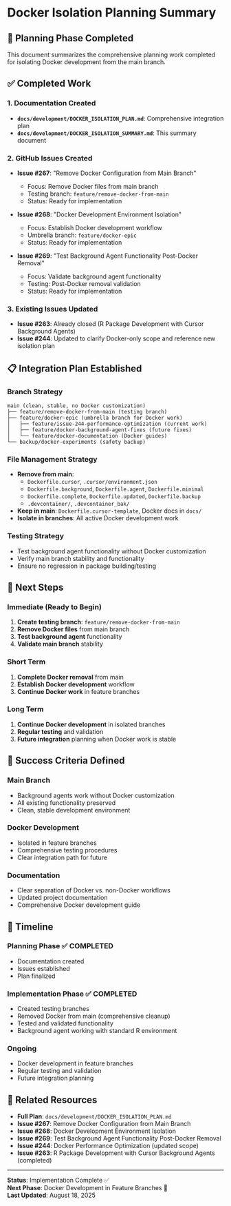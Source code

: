 # Docker Isolation Planning Summary

## 🎯 Planning Phase Completed

This document summarizes the comprehensive planning work completed for isolating Docker development from the main branch.

## ✅ Completed Work

### 1. Documentation Created
- **`docs/development/DOCKER_ISOLATION_PLAN.md`**: Comprehensive integration plan
- **`docs/development/DOCKER_ISOLATION_SUMMARY.md`**: This summary document

### 2. GitHub Issues Created
- **Issue #267**: "Remove Docker Configuration from Main Branch"
  - Focus: Remove Docker files from main branch
  - Testing branch: `feature/remove-docker-from-main`
  - Status: Ready for implementation

- **Issue #268**: "Docker Development Environment Isolation"
  - Focus: Establish Docker development workflow
  - Umbrella branch: `feature/docker-epic`
  - Status: Ready for implementation

- **Issue #269**: "Test Background Agent Functionality Post-Docker Removal"
  - Focus: Validate background agent functionality
  - Testing: Post-Docker removal validation
  - Status: Ready for implementation

### 3. Existing Issues Updated
- **Issue #263**: Already closed (R Package Development with Cursor Background Agents)
- **Issue #244**: Updated to clarify Docker-only scope and reference new isolation plan

## 📋 Integration Plan Established

### Branch Strategy
```
main (clean, stable, no Docker customization)
├── feature/remove-docker-from-main (testing branch)
├── feature/docker-epic (umbrella branch for Docker work)
│   ├── feature/issue-244-performance-optimization (current work)
│   ├── feature/docker-background-agent-fixes (future fixes)
│   └── feature/docker-documentation (Docker guides)
└── backup/docker-experiments (safety backup)
```

### File Management Strategy
- **Remove from main**: 
  - `Dockerfile.cursor`, `.cursor/environment.json`
  - `Dockerfile.background`, `Dockerfile.agent`, `Dockerfile.minimal`
  - `Dockerfile.complete`, `Dockerfile.updated`, `Dockerfile.backup`
  - `.devcontainer/`, `.devcontainer_bak/`
- **Keep in main**: `Dockerfile.cursor-template`, Docker docs in `docs/`
- **Isolate in branches**: All active Docker development work

### Testing Strategy
- Test background agent functionality without Docker customization
- Verify main branch stability and functionality
- Ensure no regression in package building/testing

## 🔄 Next Steps

### Immediate (Ready to Begin)
1. **Create testing branch**: `feature/remove-docker-from-main`
2. **Remove Docker files** from main branch
3. **Test background agent** functionality
4. **Validate main branch** stability

### Short Term
1. **Complete Docker removal** from main
2. **Establish Docker development** workflow
3. **Continue Docker work** in feature branches

### Long Term
1. **Continue Docker development** in isolated branches
2. **Regular testing** and validation
3. **Future integration** planning when Docker work is stable

## 🎯 Success Criteria Defined

### Main Branch
- Background agents work without Docker customization
- All existing functionality preserved
- Clean, stable development environment

### Docker Development
- Isolated in feature branches
- Comprehensive testing procedures
- Clear integration path for future

### Documentation
- Clear separation of Docker vs. non-Docker workflows
- Updated project documentation
- Comprehensive Docker development guide

## 📅 Timeline

### Planning Phase ✅ COMPLETED
- Documentation created
- Issues established
- Plan finalized

### Implementation Phase ✅ COMPLETED
- Created testing branches
- Removed Docker from main (comprehensive cleanup)
- Tested and validated functionality
- Background agent working with standard R environment

### Ongoing
- Docker development in feature branches
- Regular testing and validation
- Future integration planning

## 🔗 Related Resources

- **Full Plan**: `docs/development/DOCKER_ISOLATION_PLAN.md`
- **Issue #267**: Remove Docker Configuration from Main Branch
- **Issue #268**: Docker Development Environment Isolation  
- **Issue #269**: Test Background Agent Functionality Post-Docker Removal
- **Issue #244**: Docker Performance Optimization (updated scope)
- **Issue #263**: R Package Development with Cursor Background Agents (completed)

---

**Status**: Implementation Complete ✅  
**Next Phase**: Docker Development in Feature Branches 🚀  
**Last Updated**: August 18, 2025
